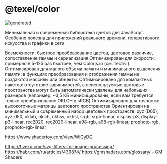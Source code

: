 # @texel/color

![generated](./test/banner.png)

Минимальная и современная библиотека цветов для JavaScript. Особенно полезна для приложений реального времени, генеративного искусства и графики в сети.

Возможности: быстрое преобразование цветов, цветовое различие, сопоставление гаммы и сериализация
Оптимизирован для скорости: примерно в 5-125 раз быстрее, чем Colorjs.io (см. тесты )
Оптимизирован для малого объема памяти и минимального выделения памяти: в функциях преобразования и отображения гаммы не создаются массивы или объекты.
Оптимизировано для компактных пакетов: отсутствие зависимостей, а неиспользуемые цветовые пространства могут быть автоматически удалены для небольших размеров (например, ~3,5 КБ минифицированы, если вам требуется только преобразование OKLCH в sRGB)
Оптимизировано для точности: высокоточные матрицы цветового пространства
Ориентирован на минимальный и современный набор цветовых пространств:
xyz (D65), xyz-d50, oklab, oklch, okhsv, okhsl, srgb, srgb-linear, display-p3, display-p3-linear, rec2020, rec2020-linear, a98-rgb, a98-rgb-linear, prophoto-rgb, prophoto-rgb-linear


https://www.shadertoy.com/view/WlGyDG

https://fiveko.com/svg-filters-for-image-processing/
https://habr.com/ru/articles/439874/
https://gmshaders.com/glossary/ - GM Shaders